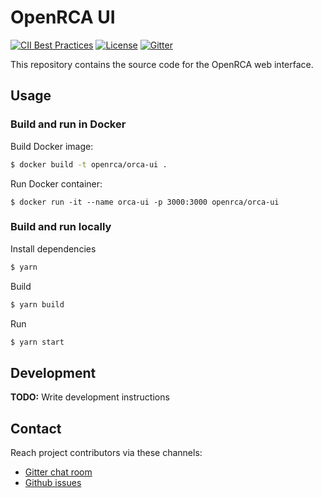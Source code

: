 # OpenRCA UI

[![CII Best Practices](https://bestpractices.coreinfrastructure.org/projects/3912/badge)](https://bestpractices.coreinfrastructure.org/projects/3912)
[![License](https://img.shields.io/github/license/openrca/orca)](https://github.com/openrca/orca-ui)
[![Gitter](https://img.shields.io/gitter/room/openrca/community)](https://gitter.im/openrca/community)

This repository contains the source code for the OpenRCA web interface.

## Usage

### Build and run in Docker

Build Docker image:

```bash
$ docker build -t openrca/orca-ui .
```

Run Docker container:

```
$ docker run -it --name orca-ui -p 3000:3000 openrca/orca-ui
```

### Build and run locally

Install dependencies

```bash
$ yarn
```

Build
```bash
$ yarn build
```

Run
```bash
$ yarn start
```

## Development

**TODO:** Write development instructions

## Contact

Reach project contributors via these channels:

-   [Gitter chat room](https://gitter.im/openrca/community)
-   [Github issues](https://github.com/openrca/orca-ui/issues)
